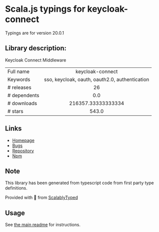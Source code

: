 
# Scala.js typings for keycloak-connect

Typings are for version 20.0.1

## Library description:
Keycloak Connect Middleware

|                    |                 |
| ------------------ | :-------------: |
| Full name          | keycloak-connect |
| Keywords           | sso, keycloak, oauth, oauth2.0, authentication |
| # releases         | 26 |
| # dependents       | 0.0 |
| # downloads        | 216357.33333333334 |
| # stars            | 543.0 |

## Links
- [Homepage](http://keycloak.org)
- [Bugs](https://github.com/keycloak/keycloak-nodejs-connect/issues)
- [Repository](https://github.com/keycloak/keycloak-nodejs-connect)
- [Npm](https://www.npmjs.com/package/keycloak-connect)
    


## Note
This library has been generated from typescript code from first party type definitions.

Provided with :purple_heart: from [ScalablyTyped](https://github.com/oyvindberg/ScalablyTyped)

## Usage
See [the main readme](../../readme.md) for instructions.


